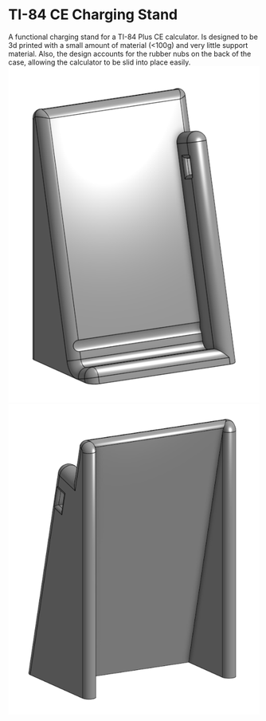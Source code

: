 # TI-84 CE Charging Stand
A functional charging stand for a TI-84 Plus CE calculator. Is designed to be 3d printed with a small amount of material (<100g) and very little support material. Also, the design accounts for the rubber nubs on the back of the case, allowing the calculator to be slid into place easily.
![Alt text](Pictures/Front.png)
![Alt text](Pictures/Back.png)
